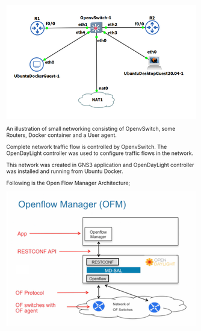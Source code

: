 ![](SDN.png)

An illustration of small networking consisting of OpenvSwitch, some Routers, Docker container and a User agent.

Complete network traffic flow is controlled by OpenvSwitch. The OpenDayLight controller was used to configure traffic flows in the network.

This network was created in GNS3 application and OpenDayLight controller was installed and running from Ubuntu Docker.

Following is the Open Flow Manager Architecture;

![](OFM.png)
